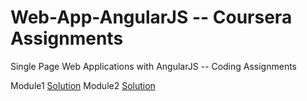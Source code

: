 # Web-App-AngularJS -- Coursera Assignments

Single Page Web Applications with AngularJS -- Coding Assignments

Module1 <a href="https://anand4u.github.io/Web-App-AngularJS/module1_soln/">Solution</a>
Module2 <a href="https://anand4u.github.io/Web-App-AngularJS/module2_soln/">Solution</a>